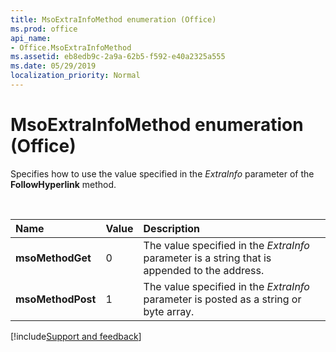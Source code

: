 ```yaml
---
title: MsoExtraInfoMethod enumeration (Office)
ms.prod: office
api_name:
- Office.MsoExtraInfoMethod
ms.assetid: eb8edb9c-2a9a-62b5-f592-e40a2325a555
ms.date: 05/29/2019
localization_priority: Normal
---
```



# MsoExtraInfoMethod enumeration (Office)

Specifies how to use the value specified in the _ExtraInfo_ parameter of the **FollowHyperlink** method.

<br/>

|Name|Value|Description|
|:-----|:-----|:-----|
|**msoMethodGet**|0|The value specified in the _ExtraInfo_ parameter is a string that is appended to the address.|
|**msoMethodPost**|1|The value specified in the _ExtraInfo_ parameter is posted as a string or byte array.|

[!include[Support and feedback](~/includes/feedback-boilerplate.md)]